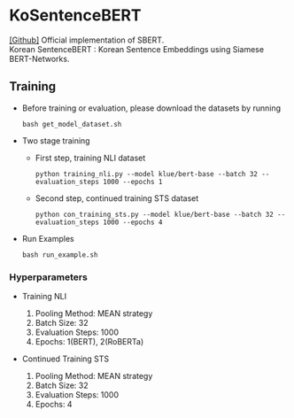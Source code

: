 # KoSentenceBERT
[[Github]](https://github.com/UKPLab/sentence-transformers) Official implementation of SBERT. <br>
Korean SentenceBERT : Korean Sentence Embeddings using Siamese BERT-Networks.

## Training
- Before training or evaluation, please download the datasets by running
    ```
    bash get_model_dataset.sh
    ```
- Two stage training
    - First step, training NLI dataset 
    
        ```
        python training_nli.py --model klue/bert-base --batch 32 --evaluation_steps 1000 --epochs 1
        ```
    - Second step, continued training STS dataset 
    
        ```
        python con_training_sts.py --model klue/bert-base --batch 32 --evaluation_steps 1000 --epochs 4
        ```
    
- Run Examples
  ```
  bash run_example.sh
  ```
### Hyperparameters
- Training NLI
  1. Pooling Method: MEAN strategy
  2. Batch Size: 32
  3. Evaluation Steps: 1000
  4. Epochs: 1(BERT), 2(RoBERTa)
  
- Continued Training STS
  1. Pooling Method: MEAN strategy
  2. Batch Size: 32
  3. Evaluation Steps: 1000
  4. Epochs: 4
